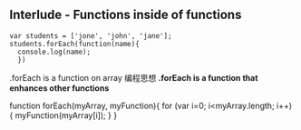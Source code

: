 ## Interlude - Functions inside of functions
```
var students = ['jone', 'john', 'jane'];
students.forEach(function(name){
  console.log(name);
  })

```

.forEach is a function on array
编程思想 **.forEach is a function that enhances other functions**

function forEach(myArray, myFunction){
  for (var i=0; i<myArray.length; i++){
    myFunction(myArray[i]);
  }
}
